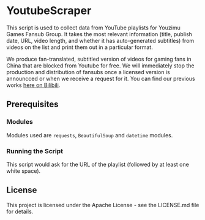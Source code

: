 # YoutubeScraper
 This script is used to collect data from YouTube playlists for Youzimu Games Fansub Group. It takes the most relevant information (title, publish date, URL, video length, and whether it has auto-generated subtitles) from videos on the list and print them out in a particular format.
 
 We produce fan-translated, subtitled version of videos for gaming fans in China that are blocked from Youtube for free. We will immediately stop the production and distribution of fansubs once a licensed version is announcced or when we receive a request for it. You can find our previous works [here on Bilibili](https://space.bilibili.com/361724886?from=search&seid=25339028138531520). 
 
 ## Prerequisites
 
 ### Modules
 
 Modules used are `requests`, `BeautifulSoup` and `datetime` modules.
 
 ### Running the Script
 
 This script would ask for the URL of the playlist (followed by at least one white space).
 
 ## License
 
 This project is licensed under the Apache License - see the LICENSE.md file for details.
